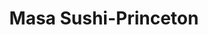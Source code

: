 ---
layout: place
title: "Masa Sushi-Princeton"
permalink: /new-jersey/princeton/masa-sushi-princeton.html
stateAbbr: NJ
stateName: New Jersey
cityName: Princeton
seo:
  name: "Masa Sushi-Princeton"
  type: Restaurant
  links: null
description: "Masa Sushi-Princeton serves delicious sushi in Princeton, New Jersey. Try fresh Japanese dishes for a great dining experience. "
place_id: ChIJV2nrbXzhw4kRQcai6QdNVcg
photos:
  - name: >-
      places/ChIJV2nrbXzhw4kRQcai6QdNVcg/photos/AeeoHcIvjF4_BLFOkoqE9q0iF2MIKkLf9t4HdqkWFM1bOGFccQJ3Kk60I2TBr6LomFtnUaJZaLvIMSWFHM4ytf33APwZv62FgovToivbmV3tl34Xy0Etr0q1-KSIU9CSIHS27BIpYBlhRUEaQUH-vJdmWT3H0HDh5zQHWaQheVAET1niZpG5JyBOI04IAqao1GRjltvFsQVKdtGR33yPQaG3nXkp8O75hNR9ZOq2PCcsdzfZM2CVG7YXEJumkA5LlmiPOlxalkJjYEm5ykiMRLvkiB6YVh6Cf2dJtxcO8WMfHpJKFkXqJptFmedvh1ofjwO4XwMIhEuSzS7wqJi49BM5ecDX3eA033NmwR9W1k1_OEfmExQHRhD_If9VOhmgcmnbjUFWFnoRGd53kCECEvYu5NtvjjyKpVuM_vtnhUVPTemgUBXj
    widthPx: 3000
    heightPx: 4000
    authorAttributions:
      - displayName: Randolfo Zapata
        uri: https://maps.google.com/maps/contrib/107679018891908539045
        photoUri: >-
          https://lh3.googleusercontent.com/a-/ALV-UjXuFXK2H4QWqsfjUMsBtzY16NuR7G-EW7j6-Tvh4R4zAtiMRujC1w=s100-p-k-no-mo
    flagContentUri: >-
      https://www.google.com/local/imagery/report/?cb_client=maps_api_places.places_api&image_key=!1e10!2sCIHM0ogKEICAgMDAptqs2wE&hl=en-US
    googleMapsUri: >-
      https://www.google.com/maps/place//data=!3m4!1e2!3m2!1sCIHM0ogKEICAgMDAptqs2wE!2e10!4m2!3m1!1s0x89c3e17c6deb6957:0xc8554d07e9a2c641
  - name: >-
      places/ChIJV2nrbXzhw4kRQcai6QdNVcg/photos/AeeoHcJCacTlC-nlp_Oh_cmOFVl2YJ2ECiDB_FroStSKUJfDmy5oCn359nLfgBReYaVIwJoESyO1y37eA7NbFLBURujZffoS0MdazmhLQr9AaDkImF_ac5XQ3-TImn9QjiobTLITE_QYEaJ3AwWrjEcTzpEBXP0x0J1puYPr6OAKgE3gbT1IQfGd4VasqVZoy0pf_qG9WBX8u3eNH-YlU0RcT9yFWaG2coG8-openYh0rZcHpbIOPNtgS5eYRVPGP_hcwYZy76XDf0d2oO9JWp0OpwIYuHPDNFL6KWOoJz1_vWjJwCzGRBioVooGuafqwV7E9OhDc4zC_Ay8rGUmW-1llucTkUMwpSXcq1WKvYqQyyLf1NSDlCoA48buhkv1O2XrFJP7hD0rLArUT887kXd1RYpWwlQBe7xxMavQko44R8w
    widthPx: 4032
    heightPx: 2268
    authorAttributions:
      - displayName: Lawrence Greenberg
        uri: https://maps.google.com/maps/contrib/115585619555616732147
        photoUri: >-
          https://lh3.googleusercontent.com/a-/ALV-UjURqyVVc2KTspJcJtUoR7rtZEUtfRhU3AWE5Ms9Z9Zs2HfkYdGzDg=s100-p-k-no-mo
    flagContentUri: >-
      https://www.google.com/local/imagery/report/?cb_client=maps_api_places.places_api&image_key=!1e10!2sCIHM0ogKEICAgIDm34bQMQ&hl=en-US
    googleMapsUri: >-
      https://www.google.com/maps/place//data=!3m4!1e2!3m2!1sCIHM0ogKEICAgIDm34bQMQ!2e10!4m2!3m1!1s0x89c3e17c6deb6957:0xc8554d07e9a2c641
  - name: >-
      places/ChIJV2nrbXzhw4kRQcai6QdNVcg/photos/AeeoHcKcv818C1swxqD-JkZtEuEoUfDfCZUzsdmvzwUdlfqzuZIdzg0R1YNmx86Y_0q8IG5fScKhsKN1ASChro5fRzxfoxPOuj-X4y8PhMTOKPuBbZy3nZ08osgsm4bjY25wwkYdKf2gzPrJXb-u8XazS6UQtiJ-7AVXdqKm2YG4yjA6j3rhHo26MYrkiJwDC9XSQnYaWOuCg9l9SR2usB5-AS7zxxYzjuSReO8B4GzoLEGI4Doo6JXgJxDZVSuNK0nWZx1MgwQb3TI7TExKFGjZ9TVgCE-GrSikwit3E_i8FhvyUvZFWqJGbrSva0DradNiizCnylcBLTV_B6YfT2_UEjKRO7-7LJ8mO8Gvr7oqapeu4_SFCkFI6CdMcVRVQGheidQTJ18WhcRhriuGcW7HrqWYtuX6913dJKeEK3S4TSZuTA4I
    widthPx: 4032
    heightPx: 3024
    authorAttributions:
      - displayName: Kevin C
        uri: https://maps.google.com/maps/contrib/107734551853129698272
        photoUri: >-
          https://lh3.googleusercontent.com/a-/ALV-UjWrfgrLYX5rA97x-FzUeKXP2s4RLDtzTyqaYAukTao59KIeW_KC=s100-p-k-no-mo
    flagContentUri: >-
      https://www.google.com/local/imagery/report/?cb_client=maps_api_places.places_api&image_key=!1e10!2sCIHM0ogKEICAgMDI2trAvQE&hl=en-US
    googleMapsUri: >-
      https://www.google.com/maps/place//data=!3m4!1e2!3m2!1sCIHM0ogKEICAgMDI2trAvQE!2e10!4m2!3m1!1s0x89c3e17c6deb6957:0xc8554d07e9a2c641
  - name: >-
      places/ChIJV2nrbXzhw4kRQcai6QdNVcg/photos/AeeoHcLmC3ehduGG5hlZPbF4q-Eksp0IaEVoRm-39uNISUfu_S71kuZZQz358sCGj4vSNTs6zGle6FeifClWp8UB_Wt7bikDcs0uBDtegK94l_gEAb03gfl61infQZEONZ9OoQh3K-FF4swl3xKHkrRPHpz6hn-SvDILMzD-dWL3auJwU81RlzFRwPnW-ET0TiWZSh0mb3EkFayJBDv0Me6rtK5VJWTxxEvbTJZPrDKDmhiKKTgnX9DG3TCFZ7XszSCJEDjW_-t1b9SPo_XlJxAjGPugqq0C5WpJnqk8F_foZs6ZYg
    widthPx: 640
    heightPx: 853
    authorAttributions:
      - displayName: Masa Sushi-Princeton
        uri: https://maps.google.com/maps/contrib/115646379613801171085
        photoUri: >-
          https://lh3.googleusercontent.com/a-/ALV-UjWwXdZG7ADlW2I9G5EPD0iiofMiFVtMzWN6hA_ExjxyfuAh4fNi=s100-p-k-no-mo
    flagContentUri: >-
      https://www.google.com/local/imagery/report/?cb_client=maps_api_places.places_api&image_key=!1e10!2sAF1QipMPsm-eAlM0wMz7VKrAJ6wDZ1P2i92IFEOOJLXS&hl=en-US
    googleMapsUri: >-
      https://www.google.com/maps/place//data=!3m4!1e2!3m2!1sAF1QipMPsm-eAlM0wMz7VKrAJ6wDZ1P2i92IFEOOJLXS!2e10!4m2!3m1!1s0x89c3e17c6deb6957:0xc8554d07e9a2c641
  - name: >-
      places/ChIJV2nrbXzhw4kRQcai6QdNVcg/photos/AeeoHcK1qDOD9cGUxMOJFArFPOpIlusgJAwXteL0SIZ-WoFXymcub_q3BGM0cwYNfrQmX-j4Q4BiSs9nQyMihvXtGvnvWWDbfdIj6Lv76eAboSWuE-DUmXoElJA_hJoNRnyww2Yfr6rj2QuviqUCvM1OHkgmxpriAP-N_tFCpR4tIx2RBsl-_zvpo-NgPgL5_M7OCXC2UmDbf-IKykI7MbehhNcgmMkwTkarISQWMe4pLhoI8GTqKXKE6uVa7DJ2lErmzrbEonmShCWO5GfnZsEBZC44vkK65HD78GoykBgcoggOUYj4Jakql7DKtWFixqGRlo_xQBZc6_jSl4G-UG0rLvCgjkA7XyWIhfkRm29W7VmFLKK7NdsY3BzmryWApM92xIRq3Avx7jk3ZR708UhH_jeOkU8J-bCWwQLf-MMc0zhl9w
    widthPx: 4032
    heightPx: 3024
    authorAttributions:
      - displayName: Dylan Prévost
        uri: https://maps.google.com/maps/contrib/101174106366481170465
        photoUri: >-
          https://lh3.googleusercontent.com/a-/ALV-UjXjS_U9GNVJgkK4-mDzra5enXTbqjGCGjWyMI9Y8ZE3uhobzoUjLA=s100-p-k-no-mo
    flagContentUri: >-
      https://www.google.com/local/imagery/report/?cb_client=maps_api_places.places_api&image_key=!1e10!2sCIHM0ogKEICAgICrpu6JQQ&hl=en-US
    googleMapsUri: >-
      https://www.google.com/maps/place//data=!3m4!1e2!3m2!1sCIHM0ogKEICAgICrpu6JQQ!2e10!4m2!3m1!1s0x89c3e17c6deb6957:0xc8554d07e9a2c641
  - name: >-
      places/ChIJV2nrbXzhw4kRQcai6QdNVcg/photos/AeeoHcJc5_vl2zkORopiHwzpSRC-14hqMJsjTTsJcEGSP5xeHVuGFHLrL5wURBcs6ROjz44i7GU9PfKFqOYuLFLdrKtZfzKP_BC0QW5z3Ee8SfGKB5r0O7HcxurobEAwiUvHKFvBw4Dpul5l5qONbSVqO-46fQ-WagxOVnCVUPy4tWyup14T0a6LFrP99h2c7-fgtAaZoNLbBz1N8lJarQSddltBOUIvwCTOPWroO0beAzIDQ_MhVfy_NvVwB13xU6MXIAA7a9vx2TYoNzXTohzGLZzyGMNoKxAbVNSUrcVuIYvSl9NTI5tWlHqMt2X6ElK9rIcct0NeNjIbkOZWAaX521hfIPSw3AwDDQUjRXm7BbBzt-S0-dRDXCSbX02dHnKvOmE_q80JSHL9-DF76lZ8gRO9T0mH3bcDurzy8IgM-ORbnA
    widthPx: 4800
    heightPx: 3600
    authorAttributions:
      - displayName: Ada Lau
        uri: https://maps.google.com/maps/contrib/109901027131956443388
        photoUri: >-
          https://lh3.googleusercontent.com/a-/ALV-UjW9PdQxJ9GlV-J_DMvSphuBq-DLBBOd6t9wWFiBtu0iIeCyUNtC=s100-p-k-no-mo
    flagContentUri: >-
      https://www.google.com/local/imagery/report/?cb_client=maps_api_places.places_api&image_key=!1e10!2sCIHM0ogKEICAgICHwvynIw&hl=en-US
    googleMapsUri: >-
      https://www.google.com/maps/place//data=!3m4!1e2!3m2!1sCIHM0ogKEICAgICHwvynIw!2e10!4m2!3m1!1s0x89c3e17c6deb6957:0xc8554d07e9a2c641
  - name: >-
      places/ChIJV2nrbXzhw4kRQcai6QdNVcg/photos/AeeoHcIWrew-WE5GllEvip_U2Epzh21ChZV3dYf29_cwC6XM0q3MyghRQ-v8Z7Pj_zk312seq8EEeL3rxU2HZ0Eew1PvNj8sHatw0l5_13VLF8gMGkRqDNIggyQnnVeqg9PSzbOEgjpn4qGxbxcBx5G1IrIuQgfbifo_Y-CghZOgqnqDpoVgLq1Adx752Qq9oQy5DStL0tSOrF1Cbg9eg345_TU1gZQdVk3yuggTZhPM3QVIKJCUS5HyzNV7KuUhUKfy7I-Jtg0kiJPwV9EGRFXQgRsakAZ832fKQid5wpx-RUDVu7MASgvr6DvljV5Y1rsY7G8Go1NmfV8FlML9t6KTN04dnWnmFTH6KqcXCGoY7w0KsPfyTnUMHX46KbDg68bV_5tKx_mmb7fAOHukDdCghYtphb6BBFEQLLk6b3sT4IAAxQ
    widthPx: 4080
    heightPx: 3072
    authorAttributions:
      - displayName: Harini H
        uri: https://maps.google.com/maps/contrib/114654668502171504975
        photoUri: >-
          https://lh3.googleusercontent.com/a-/ALV-UjUCJyoWhapfZ7tzsefh4j2NGuJ3YDlC6JA3Eg8VJRLVnLY51k5c=s100-p-k-no-mo
    flagContentUri: >-
      https://www.google.com/local/imagery/report/?cb_client=maps_api_places.places_api&image_key=!1e10!2sCIHM0ogKEICAgMCA0_mDfg&hl=en-US
    googleMapsUri: >-
      https://www.google.com/maps/place//data=!3m4!1e2!3m2!1sCIHM0ogKEICAgMCA0_mDfg!2e10!4m2!3m1!1s0x89c3e17c6deb6957:0xc8554d07e9a2c641
  - name: >-
      places/ChIJV2nrbXzhw4kRQcai6QdNVcg/photos/AeeoHcIoga6wKLteuq8kx7jnTgsRBmVB9x8gkVr7plYprkuYTWqBpG4HLYD4QYf3l0IJxTYKLsOPyxfX6Y4yJJML_8nrp6BPncvR_AGEEDP2cvWnFFTl4Nd7GWS3kj9jYNiuXlqGuS9RdtQFtF6-mjiW8rnPSXFAsWuSG-s30GpbynX6rIa-0SNy5RpaAG9jTETv1CZCig-a-TGg1I8d2ZtOtGa9hhwZWV_pOIgTccQTy9rrLvkMVTlQqNMMrtNuIjRPHQb-9C8K074VctTbzVTume6HDYCYgWnJ-bnbXzRvu4Nq1bhnIOPXQWdingA5zXfQ4fk93Y2ndoQV5M1KGIGC-b5_WFRhabgZ_fWA9A-Nl7gM-eCsqAtWIUfx93S6OvANVyvk7D6wQOj-QwwHLWtMiHwofSGbJBZFbcsm_yKLFkFUbtw
    widthPx: 3024
    heightPx: 4032
    authorAttributions:
      - displayName: Carli B
        uri: https://maps.google.com/maps/contrib/104846307876007127399
        photoUri: >-
          https://lh3.googleusercontent.com/a-/ALV-UjU4obJ1nCdDpcmcxa5yQI8YmKpyuhmURk1ucW-_a4Q1mLbHwDWS=s100-p-k-no-mo
    flagContentUri: >-
      https://www.google.com/local/imagery/report/?cb_client=maps_api_places.places_api&image_key=!1e10!2sCIHM0ogKEICAgIDfmdyd0wE&hl=en-US
    googleMapsUri: >-
      https://www.google.com/maps/place//data=!3m4!1e2!3m2!1sCIHM0ogKEICAgIDfmdyd0wE!2e10!4m2!3m1!1s0x89c3e17c6deb6957:0xc8554d07e9a2c641
  - name: >-
      places/ChIJV2nrbXzhw4kRQcai6QdNVcg/photos/AeeoHcJUWrDwL2XKpghbAmiYTusprdRBMSsDT6puXQ0--zaMFGmVK6y7RI8g6klkn_R-cFa9yqqUwDfgMjDjJdOzx-beOnDOuq6Wh9UcllqqEE1lvx8gluukl6eVZfZm4pAqv0bbiUm8wlrcxrTHqQHKkqv2YGua8H1vtzGl9qmM7zXMyzGxcbhJV3X1cNhZjFll3S80iLKXLoRJZF6jfvmN04K5nr7F8GKYKDxkkPafA8BtKQpyo-cyzHJDmG_jJ5RAzT8DxYsQj-56-a7SQJ_pgBMauMhcBtJutHtPsPXxmZS3oTCyjWrjF6PXZLxmFaxY9SblpluUxot8UunoDKs5fcc5GddaKKU6CVj82Uox9oFeRP2bXZhgqOSBAn3SDwZ5lyK0bA4cx4R2GhHiwyqeEpbl02mg9He_vSxL_d67zz2GsuoK
    widthPx: 4080
    heightPx: 3072
    authorAttributions:
      - displayName: Harini H
        uri: https://maps.google.com/maps/contrib/114654668502171504975
        photoUri: >-
          https://lh3.googleusercontent.com/a-/ALV-UjUCJyoWhapfZ7tzsefh4j2NGuJ3YDlC6JA3Eg8VJRLVnLY51k5c=s100-p-k-no-mo
    flagContentUri: >-
      https://www.google.com/local/imagery/report/?cb_client=maps_api_places.places_api&image_key=!1e10!2sCIHM0ogKEICAgMCA0_mD_gE&hl=en-US
    googleMapsUri: >-
      https://www.google.com/maps/place//data=!3m4!1e2!3m2!1sCIHM0ogKEICAgMCA0_mD_gE!2e10!4m2!3m1!1s0x89c3e17c6deb6957:0xc8554d07e9a2c641
  - name: >-
      places/ChIJV2nrbXzhw4kRQcai6QdNVcg/photos/AeeoHcKWAz1QgTgYeHRZaX6LnvUvIcN19tSrWAa1wWrwsRGWAZC6Q6sT9CbqS74CYuYoMJqmqcSLdjcR1HBnJCuqZv0Q5zJNfb3NnOn38eSYKp_j8J8WpEsWMu9xTNUBud6iP77jNwzDsXwfpCEOO9URW92XJdMlrD495HuP5rAE78cuZZHLo2SYHM3lwYQRekGb3s52FBYdcQXdYspYArGztVzKhSaiEeYCndhCLoqSKeNRgJJbe16rgh1KUVgKozJGtHl1tA27dGI6XaSBdBuaRlKmDDvfG7c7mqs62m5dloAWgiiPH8xy8NcYEli-A7N27zBqgg4kWP6hYvyynDLV1B2DGZnl___lcMWvZ0icuZZIF-VHryRrV14KdRUQVfPACFuhikenMctxm5cx8M5rNu7BQoGHIgOXOKSYiRf0dufh6g
    widthPx: 4032
    heightPx: 3024
    authorAttributions:
      - displayName: Kevin C
        uri: https://maps.google.com/maps/contrib/107734551853129698272
        photoUri: >-
          https://lh3.googleusercontent.com/a-/ALV-UjWrfgrLYX5rA97x-FzUeKXP2s4RLDtzTyqaYAukTao59KIeW_KC=s100-p-k-no-mo
    flagContentUri: >-
      https://www.google.com/local/imagery/report/?cb_client=maps_api_places.places_api&image_key=!1e10!2sCIHM0ogKEICAgMDI2trAPQ&hl=en-US
    googleMapsUri: >-
      https://www.google.com/maps/place//data=!3m4!1e2!3m2!1sCIHM0ogKEICAgMDI2trAPQ!2e10!4m2!3m1!1s0x89c3e17c6deb6957:0xc8554d07e9a2c641
address: 415 Nassau Park Blvd, Princeton, NJ 08540, USA
street: 415 Nassau Park Blvd
city: Princeton
state: NJ
zip: '08540'
country: USA
neighborhood: null
latitude: '40.301000'
longitude: '-74.681406'
accessibility_options:
  wheelchairAccessibleParking: true
  wheelchairAccessibleEntrance: true
  wheelchairAccessibleRestroom: true
  wheelchairAccessibleSeating: true
business_status: OPERATIONAL
name: Masa Sushi-Princeton
google_maps_links:
  directionsUri: >-
    https://www.google.com/maps/dir//''/data=!4m7!4m6!1m1!4e2!1m2!1m1!1s0x89c3e17c6deb6957:0xc8554d07e9a2c641!3e0
  placeUri: https://maps.google.com/?cid=14435528876985861697
  writeAReviewUri: >-
    https://www.google.com/maps/place//data=!4m3!3m2!1s0x89c3e17c6deb6957:0xc8554d07e9a2c641!12e1
  reviewsUri: >-
    https://www.google.com/maps/place//data=!4m4!3m3!1s0x89c3e17c6deb6957:0xc8554d07e9a2c641!9m1!1b1
  photosUri: >-
    https://www.google.com/maps/place//data=!4m3!3m2!1s0x89c3e17c6deb6957:0xc8554d07e9a2c641!10e5
primary_type: Sushi Restaurant
opening_hours:
  regular: null
  current: null
secondary_opening_hours:
  regular:
    weekdayDescriptions: null
    type: null
  current:
    weekdayDescriptions: null
    type: null
phone: null
price_level: null
price_range: null
rating: null
rating_count: 0
website: null
reviews: null
parking_options: null
payment_options: null
allow_dogs: null
curbside_pickup: null
delivery: null
dine_in: null
good_for_children: null
good_for_groups: null
good_for_sports: null
live_music: null
menu_for_children: null
outdoor_seating: null
reservable: null
restroom: null
serves_beer: null
serves_breakfast: null
serves_brunch: null
serves_cocktails: null
serves_coffee: null
serves_dinner: null
serves_dessert: null
serves_lunch: null
serves_vegetarian_food: null
serves_wine: null
takeout: null
update_category: essentials
summary: null

---
